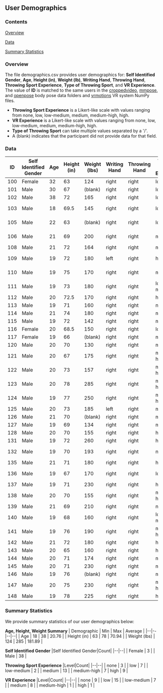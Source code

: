## User Demographics

### Contents
[Overview](#overview)

[Data](#data)

[Summary Statistics](#summary-statistics)

### Overview
The file demographics.csv provides user demographics for: **Self Identified Gender**, **Age**, **Height (in)**, **Weight (lb)**, **Writing Hand**, **Throwing Hand**, **Throwing Sport Experience**, **Type of Throwing Sport**, and **VR Experience**. The value of **ID** is matched to the same users in the [croppedvideo](../croppedvideos), [mmpose](../mmpose_results), and [openpose](../openpose_results) body pose data folders and [vrmotions](../vrmotions) VR system NumPy files. 

+ **Throwing Sport Experience** is a Likert-like scale with values ranging from none, low, low-medium, medium, medium-high, high.
+ **VR Experience** is a Likert-like scale with values ranging from none, low, low-medium, medium, medium-high, high.
+ **Type of Throwing Sport** can take multiple values separated by a '/'.
+ A (blank) indicates that the participant did not provide data for that field. 

### Data
| ID | Self Identified Gender | Age | Height (in) | Weight (lbs) | Writing Hand | Throwing Hand | Throwing Sport Experience | Type of Throwing Sport | VR Experience |
|--|--|--|--|--|--|--|--|--|--|
| 100 | Female | 32 | 63 | 124 | right | right | low | badminton | medium |
| 101 | Male | 30 | 67 | (blank) | right | right | low | no | low |
| 102 | Male | 38 | 72 | 165 | right | right | low | tennis | medium |
| 103 | Male | 18 | 69.5 | 145 | right | right | low | baseball | low-medium |
| 105 | Male | 22 | 63 | (blank) | right | right | low | football | low-medium |
| 106 | Male | 21 | 69 | 200 | right | right | medium | baseball | medium-high |
| 108 | Male | 21 | 72 | 164 | right | right | medium | baseball | low |
| 109 | Male | 19 | 72 | 180 | left | right | high | baseball/basketball/football | low-medium |
| 110 | Male | 19 | 75 | 170 | right | right | medium | dodgeball | low-medium |
| 111 | Male | 19 | 73 | 180 | right | right | low-medium | basketball/football | low |
| 112 | Male | 20 | 72.5 | 170 | right | right | high | baseball | medium |
| 113 | Male | 19 | 71 | 160 | right | right | none | no | high |
| 114 | Male | 21 | 74 | 180 | right | right | medium | baseball | medium |
| 115 | Male | 19 | 72 | 142 | right | right | medium | basketball | low |
| 116 | Female | 20 | 68.5 | 150 | right | right | low | none | medium |
| 117 | Female | 19 | 66 | (blank) | right | right | medium | basketball | low |
| 120 | Male | 20 | 70 | 130 | right | right | medium | no | medium |
| 121 | Male | 20 | 67 | 175 | right | right | medium-high | baseball/football | low |
| 122 | Male | 20 | 73 | 157 | right | right | medium-high | frisbee/basketball/baseball/football/soccer | medium |
| 123 | Male | 20 | 78 | 285 | right | right | medium-high | basketball | low-medium |
| 124 | Male | 19 | 77 | 250 | right | right | medium-high | basketball | low |
| 125 | Male | 20 | 73 | 185 | left | right | medium | baseball | low |
| 126 | Male | 21 | 70 | (blank) | right | right | medium | no | none |
| 127 | Male | 19 | 69 | 134 | right | right | medium | baseball | low |
| 128 | Male | 20 | 70 | 155 | right | right | high | baseball | none |
| 131 | Male | 19 | 72 | 260 | right | right | high | baseball/dodgeball | none |
| 132 | Male | 19 | 70 | 193 | right | right | none | no | low-medium |
| 135 | Male | 21 | 71 | 180 | right | right | high | football/baseball | none |
| 136 | Male | 19 | 67 | 170 | right | right | low | none | low-medium |
| 137 | Male | 19 | 71 | 230 | right | right | high | baseball | none |
| 138 | Male | 20 | 70 | 155 | right | right | medium-high | baseball/football | low |
| 139 | Male | 21 | 69 | 210 | right | right | none | no | low |
| 140 | Male | 19 | 68 | 160 | right | right | low-medium | no | none |
| 141 | Male | 19 | 76 | 190 | right | right | medium-high | baseball | low |
| 142 | Male | 21 | 72 | 180 | right | right | high | baseball | low |
| 143 | Male | 20 | 65 | 160 | right | right | high | football/bbaseball | low |
| 144 | Male | 20 | 71 | 174 | right | right | medium | baseball | medium |
| 145 | Male | 20 | 71 | 230 | right | right | medium | no | none |
| 146 | Male | 19 | 76 | (blank) | right | right | medium | football/baseball | low |
| 147 | Male | 20 | 75 | 230 | right | right | medium-high | basketball/baseball | none |
| 148 | Male | 19 | 78 | 225 | right | right | high | dodgeball/football/baseball | none |
 

### Summary Statistics
We provide summary statistics of our user demographics below:

**Age, Height, Weight Summary**
| Demographic |	Min |	Max |	Average |
|--|--|--|--|
| Age	| 18	| 38	| 20.76 |
| Height (in) |	63	| 78	| 70.94 |
| Weight (lbs) | 124	| 285 |	181.89 |

**Self Identified Gender**
|Self Identified Gender|Count|
|--|--|
| Female |	3 |
| Male	| 38 |

**Throwing Sport Experience**
|Level|Count|
|--|--|
| none |	3 |
| low	| 7 |
| low-medium |	2 |
| medium |	13 |
| medium-high |	7
| high |	9 |

**VR Experience**
|Level|Count|
|--|--|
| none	| 9 |
| low	| 15 |
| low-medium |	7 |
| medium |	8 |
| medium-high |	1 |
| high |	1 |


